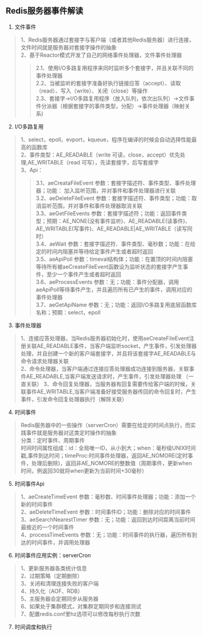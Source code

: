 ## Redis服务器事件解读
1. 文件事件
>1、Redis服务器通过套接字与客户端（或者其他Redis服务器）进行连接，文件时间就是服务器对套接字操作的抽象  
>2、基于Reactor模式开发了自己的网络事件处理器，文件事件处理器  
>>2.1、使用I/O多路复用程序来同时监听多个套接字，并且关联不同的事件处理器  
>>2.2、当被监听的套接字准备好执行链接应答（accept）、读取（read）、写入（write）、关闭（close）等操作  
>>2.3、套接字->I/O多路复用程序（放入队列，依次出队列）->文件事件分派器（根据套接字的事件类型，分配）->事件处理器（映射关系)  
2. I/O多路复用
>1、select，epoll，evport，kqueue，程序在编译的时候会自动选择性能最高的函数库  
>2、事件类型：AE_READABLE（write 可读，close，accept）优先处理,AE_WRITABLE（read 可写），先读套接字，后写套接字  
>3、Api：  
>>3.1、aeCreataFileEvent 参数：套接字描述符、事件类型、事件处理器；功能： 加入监听范围，并对事件和事件处理器进行关联   
>>3.2、aeDeleteFileEvent 参数：套接字描述符、事件类型；功能：取消监听范围，并对事件和事件处理器取消关联  
>>3.3、aeGetFileEvents   参数：套接字描述符；功能：返回事件类型；预期：AE_NONE(没有事件监听)、AE_READABLE(读事件)、AE_WRITABLE(写事件)、AE_READABLE|AE_WRITABLE（读写同时）  
>>3.4、aeWait            参数：套接字描述符、事件类型、毫秒数；功能：在给定的时间内阻塞并等待给定事件产生或者超时返回  
>>3.5、aeApiPoll         参数：timeval结构体；功能：在置顶的时间内阻塞等待所有被aeCreateFileEvent函数设为监听状态的套接字产生事件，至少一个事件产生或者超时返回  
>>3.6、aeProcessEvents   参数：无；功能：事件分配器，调用aeApiPoll等待事件产生，并且遍历所有已产生的事件，调用对应的事件处理器  
>>3.7、aeGetApiName      参数：无；功能：返回I/O多路复用底层函数库名称；预期：select，epoll
3. 事件处理器
>1、连接应答处理器，当Redis服务器初始化时，使用aeCreateFileEvent注册关联AE_READABLE事件，当客户端监听socket，产生事件，引发处理器处理，并且创建一个新的客户端套接字，并且将该套接字AE_READABLE与命令请求处理器关联    
>2、命令处理器，当客户端通过连接应答处理器成功连接到服务器，关联事件AE_READABLE,当客户端发送请求时，产生事件，引发处理器处理  （一直关联）
>3、命令回复处理器，当服务器有回复需要传给客户端的时候，关联事件AE_WRITABLE,当客户端准备好接受服务器传回的命令回复时，产生事件，引发命令回复处理器执行（解除关联）
4. 时间事件
>Redis服务器中的一些操作（serverCron）需要在给定的时间点执行，而实践事件就是服务器对这类定时操作的抽象  
>分类：定时事件、周期事件  
>时间时间属性组成：id：全局唯一ID，从小到大；when：毫秒级UNIX时间戳,事件到达时间；timeProc:时间事件处理器，返回AE_NOMORE(定时事件，处理后删除)，返回非AE_NOMORE的整数值（周期事件，更新when时间，例返回30就将when更新为当前时间+30毫秒）
5. 时间事件Api
>1、aeCreateTimeEvent 参数：毫秒数、时间事件处理器；功能：添加一个新的时间事件  
>2、aeDeleteTimeEvent 参数：时间事件ID；功能：删除对应的时间事件  
>3、aeSearchNearestTimer 参数：无；功能：返回到达时间距离当前时间最接近的一个时间事件  
>4、processTimeEvents 参数：无；功能：时间事件的执行器，遍历所有到达的时间事件，并调用处理器  
6. 时间事件应用实例：serverCron
>1、更新服务器各类统计信息  
>2、过期策略（定期删除）  
>3、关闭和清理连接失败的客户端  
>4、持久化（AOF、RDB）  
>5、主服务器会定期同步从服务器  
>6、如果处于集群模式，对集群定期同步和连接测试  
>7、配置redis.conf里hz选项可以修改每秒执行次数  
7. 时间调度和执行
